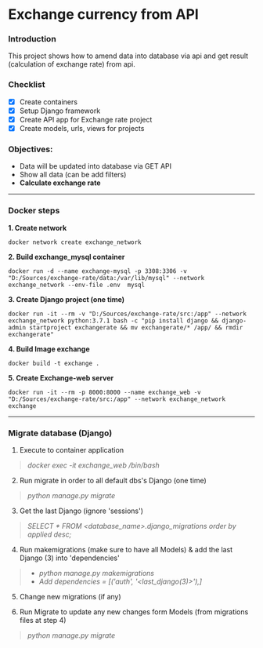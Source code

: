 # Exchange currency from API
### Introduction
This project shows how to amend data into database via api and get result (calculation of exchange rate) from api.
### Checklist
- [x] Create containers
- [x] Setup Django framework
- [x] Create API app for Exchange rate project
- [x] Create models, urls, views for projects

### Objectives:
* Data will be updated into database via GET API
* Show all data (can be add filters)
* **Calculate exchange rate**

---
### Docker steps 
**1. Create network** 
```
docker network create exchange_network
```
**2. Build exchange_mysql container**
```
docker run -d --name exchange-mysql -p 3308:3306 -v "D:/Sources/exchange-rate/data:/var/lib/mysql" --network exchange_network --env-file .env  mysql
```
**3. Create Django project (one time)**
```
docker run -it --rm -v "D:/Sources/exchange-rate/src:/app" --network exchange_network python:3.7.1 bash -c "pip install django && django-admin startproject exchangerate && mv exchangerate/* /app/ && rmdir exchangerate"
```
**4. Build Image exchange**
```
docker build -t exchange .
```
**5. Create Exchange-web server**
```
docker run -it --rm -p 8000:8000 --name exchange_web -v "D:/Sources/exchange-rate/src:/app" --network exchange_network exchange
```
---
### Migrate database (Django)
1. Execute to container application 
> *docker exec -it exchange_web /bin/bash*

2. Run migrate in order to all default dbs's Django  (one time)
> *python manage.py migrate*

3. Get the last Django (ignore 'sessions')
> *SELECT * FROM <database_name>.django_migrations order by applied desc;*

4. Run makemigrations (make sure to have all Models) & add the last Django (3) into 'dependencies' 
> - *python manage.py makemigrations*
> - *Add dependencies = [('auth', '<last_django(3)>'),]*

5. Change new migrations (if any)

6. Run Migrate to update any new changes form Models (from migrations files at step 4)
> *python manage.py migrate*


